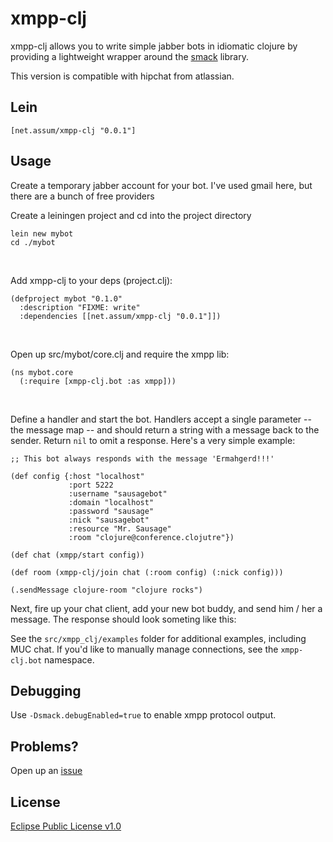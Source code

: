 # xmpp-clj

xmpp-clj allows you to write simple jabber bots in idiomatic clojure by providing a lightweight wrapper around the [smack](http://www.igniterealtime.org/projects/smack/) library.

This version is compatible with hipchat from atlassian.

## Lein

    [net.assum/xmpp-clj "0.0.1"]

## Usage

Create a temporary jabber account for your bot.  I've used gmail here, but there are a bunch of free providers
<br />

Create a leiningen project and cd into the project directory

    lein new mybot
    cd ./mybot
<br />

Add xmpp-clj to your deps (project.clj):

    (defproject mybot "0.1.0"
      :description "FIXME: write"
      :dependencies [[net.assum/xmpp-clj "0.0.1"]])
<br />

Open up src/mybot/core.clj and require the xmpp lib:

    (ns mybot.core
      (:require [xmpp-clj.bot :as xmpp]))
<br />

Define a handler and start the bot. Handlers accept a single parameter
-- the message map -- and should return a string with a message back
to the sender. Return `nil` to omit a response.  Here's a very simple
example:

    ;; This bot always responds with the message 'Ermahgerd!!!'

    (def config {:host "localhost"
                 :port 5222
                 :username "sausagebot"
                 :domain "localhost"
                 :password "sausage"
                 :nick "sausagebot"
                 :resource "Mr. Sausage"
                 :room "clojure@conference.clojutre"})

    (def chat (xmpp/start config))

    (def room (xmpp-clj/join chat (:room config) (:nick config)))

    (.sendMessage clojure-room "clojure rocks")

Next, fire up your chat client, add your new bot buddy, and send him /
her a message.  The response should look someting like this:

See the `src/xmpp_clj/examples` folder for additional examples,
including MUC chat. If you'd like to manually manage connections, see
the `xmpp-clj.bot` namespace.

## Debugging

Use `-Dsmack.debugEnabled=true` to enable xmpp protocol output.

## Problems?

Open up an [issue](http://github.com/slipset/xmpp-clj/issues)

## License

[Eclipse Public License v1.0](http://www.eclipse.org/legal/epl-v10.html)
